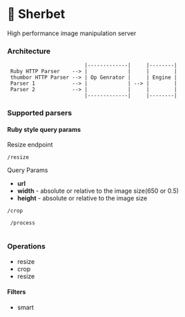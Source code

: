 # 🍧 Sherbet
High performance image manipulation server

### Architecture
```
                         |-------------|     |--------|
 Ruby HTTP Parser    --> |             |     |        |
 thumbor HTTP Parser --> | Op Genrator |     | Engine |
 Parser 1            --> |             | --> |        |
 Parser 2            --> |             |     |        |
                         |-------------|     |--------|   
```

### Supported parsers

#### Ruby style query params
Resize endpoint

```
/resize

```
Query Params
 + **url**
 + **width** - absolute or relative to the image size(650 or 0.5)
 + **height** - absolute or relative to the image size

```
/crop

```
```
 /process
 
 ```

### Operations
+ resize
+ crop
+ resize

#### Filters
+ smart




